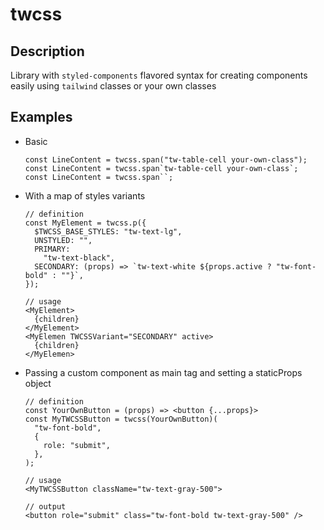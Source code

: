 # twcss

## Description

Library with `styled-components` flavored syntax for creating components easily using `tailwind` classes or your own classes

## Examples

- Basic
  ```
  const LineContent = twcss.span("tw-table-cell your-own-class");
  const LineContent = twcss.span`tw-table-cell your-own-class`;
  const LineContent = twcss.span``;
  ```

- With a map of styles variants
  ```
  // definition
  const MyElement = twcss.p({
    $TWCSS_BASE_STYLES: "tw-text-lg",
    UNSTYLED: "",
    PRIMARY:
      "tw-text-black",
    SECONDARY: (props) => `tw-text-white ${props.active ? "tw-font-bold" : ""}`,
  });

  // usage
  <MyElement>
    {children}
  </MyElement>
  <MyElemen TWCSSVariant="SECONDARY" active>
    {children}
  </MyElemen>
  ```

- Passing a custom component as main tag and setting a staticProps object
  ```
  // definition
  const YourOwnButton = (props) => <button {...props}>
  const MyTWCSSButton = twcss(YourOwnButton)(
    "tw-font-bold",
    {
      role: "submit",
    },
  );

  // usage
  <MyTWCSSButton className="tw-text-gray-500">

  // output
  <button role="submit" class="tw-font-bold tw-text-gray-500" />
  ```



